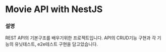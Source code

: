 # Movie API with NestJS

### 설명
<p>
REST API의 기본구조를 배우기위한 프로젝트입니다.
API의 CRUD기능 구현과 각 기능의 유닛테스트, e2e테스트 구현을 담고았습니다.
</p>
